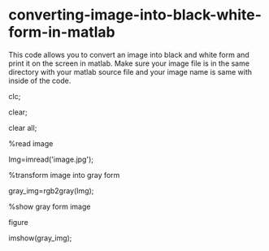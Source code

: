 # converting-image-into-black-white-form-in-matlab
This code allows you to convert an image into black and white form and print it on the screen in matlab. Make sure your image file is in the same directory with your matlab source file and your image name is same with inside of the code.

clc;

clear;

clear all;

%read image

Img=imread('image.jpg'); 

%transform image into gray form

gray_img=rgb2gray(Img);

%show gray form image

figure 

imshow(gray_img);
